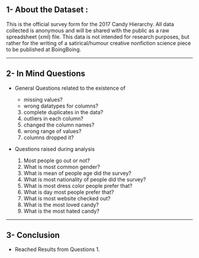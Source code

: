 ## 1- About the Dataset :
This is the official survey form for the 2017 Candy Hierarchy. All data collected is anonymous and will be shared with the public as a raw spreadsheet (xml) file. This data is not intended for research purposes, but rather for the writing of a satirical/humour creative non­fiction science piece to be published at BoingBoing.
____________________________________________________________________________
## 2- In Mind Questions
- General Questions related to the existence of
  - missing values?
  - wrong datatypes for columns?
  3. complete duplicates in the data?
  4. outliers in each column?
  5. changed the column names?
  6. wrong range of values?
  7. columns dropped it?

- Questions raised during analysis
  1. Most people go out or not?
  2. What is most common gender?
  3. What is mean of people age did the survey?
  4. What is most nationality of people did the survey?
  5. What is most dress color people prefer that?
  6. What is day most people prefer that?
  7. What is most website checked out?
  8. What is the most loved candy?
  9. What is the most hated candy?
____________________________________________________________________________
## 3- Conclusion
- Reached Results from Questions
  1. 


